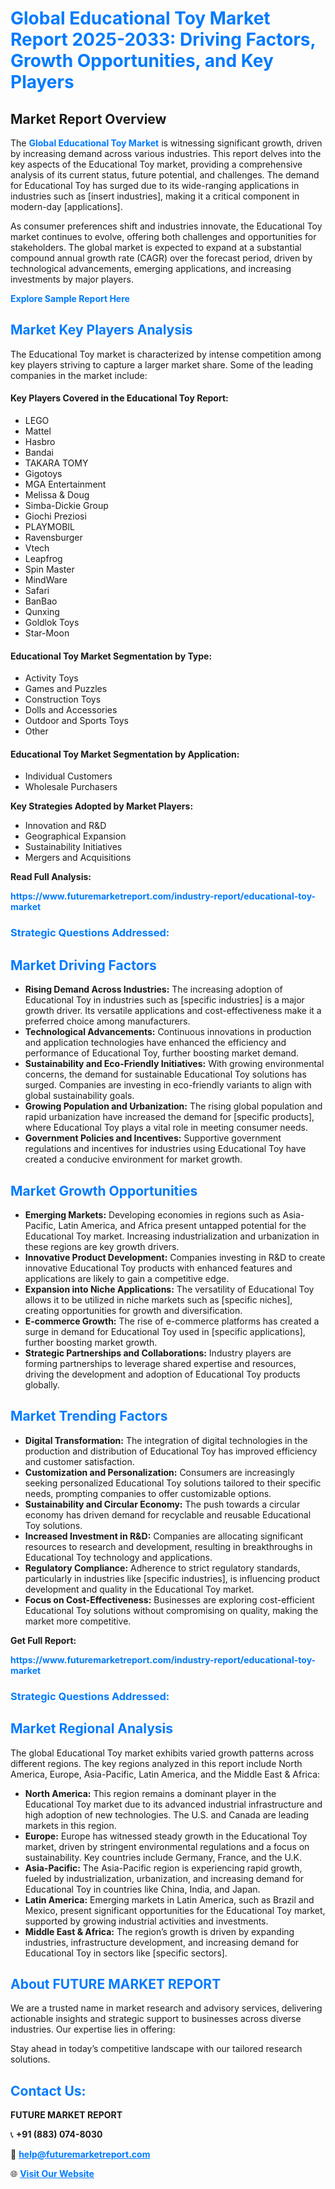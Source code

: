 <h1 style="color: #007BFF;">Global Educational Toy Market Report 2025-2033: Driving Factors, Growth Opportunities, and Key Players</h1>

<section id="overview">
<h2>Market Report Overview</h2>
<p>The <a href="https://www.futuremarketreport.com/industry-report/educational-toy-market" style="color: #007BFF; text-decoration: none;"><strong>Global Educational Toy Market</strong></a> is witnessing significant growth, driven by increasing demand across various industries. This report delves into the key aspects of the Educational Toy market, providing a comprehensive analysis of its current status, future potential, and challenges. The demand for Educational Toy has surged due to its wide-ranging applications in industries such as [insert industries], making it a critical component in modern-day [applications].</p>
<p>As consumer preferences shift and industries innovate, the Educational Toy market continues to evolve, offering both challenges and opportunities for stakeholders. The global market is expected to expand at a substantial compound annual growth rate (CAGR) over the forecast period, driven by technological advancements, emerging applications, and increasing investments by major players.</p>
</section>

<section id="overview">
<p><a href="https://www.futuremarketreport.com/request-sample/reportId=90234" style="color: #007BFF; text-decoration: none;"><strong>Explore Sample Report Here</strong></a></p>
</section>

<section id="key-players">
<h2 style="color: #007BFF;">Market Key Players Analysis</h2>
<p>The Educational Toy market is characterized by intense competition among key players striving to capture a larger market share. Some of the leading companies in the market include:</p>
<h4>Key Players Covered in the Educational Toy Report:</h4>
<ul><li>LEGO</li><li>Mattel</li><li>Hasbro</li><li>Bandai</li><li>TAKARA TOMY</li><li>Gigotoys</li><li>MGA Entertainment</li><li>Melissa &amp; Doug</li><li>Simba-Dickie Group</li><li>Giochi Preziosi</li><li>PLAYMOBIL</li><li>Ravensburger</li><li>Vtech</li><li>Leapfrog</li><li>Spin Master</li><li>MindWare</li><li>Safari</li><li>BanBao</li><li>Qunxing</li><li>Goldlok Toys</li><li>Star-Moon</li></ul>
<h4>Educational Toy Market Segmentation by Type:</h4>
<ul><li>Activity Toys</li><li>Games and Puzzles</li><li>Construction Toys</li><li>Dolls and Accessories</li><li>Outdoor and Sports Toys</li><li>Other</li></ul>

<h4>Educational Toy Market Segmentation by Application:</h4>
<ul><li>Individual Customers</li><li>Wholesale Purchasers</li></ul>
<p><strong>Key Strategies Adopted by Market Players:</strong></p>
<ul>
<li>Innovation and R&D</li>
<li>Geographical Expansion</li>
<li>Sustainability Initiatives</li>
<li>Mergers and Acquisitions</li>
</ul>
</section>

<section>
<p><strong>Read Full Analysis: </strong></p><a href="https://www.futuremarketreport.com/industry-report/educational-toy-market" style="color: #007BFF; text-decoration: none;"><strong>https://www.futuremarketreport.com/industry-report/educational-toy-market</strong></a>
<h3 style="color: #007BFF;">Strategic Questions Addressed:</h3>
</section>

<section id="driving-factors">
<h2 style="color: #007BFF;">Market Driving Factors</h2>
<ul>
<li><strong>Rising Demand Across Industries:</strong> The increasing adoption of Educational Toy in industries such as [specific industries] is a major growth driver. Its versatile applications and cost-effectiveness make it a preferred choice among manufacturers.</li>
<li><strong>Technological Advancements:</strong> Continuous innovations in production and application technologies have enhanced the efficiency and performance of Educational Toy, further boosting market demand.</li>
<li><strong>Sustainability and Eco-Friendly Initiatives:</strong> With growing environmental concerns, the demand for sustainable Educational Toy solutions has surged. Companies are investing in eco-friendly variants to align with global sustainability goals.</li>
<li><strong>Growing Population and Urbanization:</strong> The rising global population and rapid urbanization have increased the demand for [specific products], where Educational Toy plays a vital role in meeting consumer needs.</li>
<li><strong>Government Policies and Incentives:</strong> Supportive government regulations and incentives for industries using Educational Toy have created a conducive environment for market growth.</li>
</ul>
</section>

<section id="growth-opportunities">
<h2 style="color: #007BFF;">Market Growth Opportunities</h2>
<ul>
<li><strong>Emerging Markets:</strong> Developing economies in regions such as Asia-Pacific, Latin America, and Africa present untapped potential for the Educational Toy market. Increasing industrialization and urbanization in these regions are key growth drivers.</li>
<li><strong>Innovative Product Development:</strong> Companies investing in R&D to create innovative Educational Toy products with enhanced features and applications are likely to gain a competitive edge.</li>
<li><strong>Expansion into Niche Applications:</strong> The versatility of Educational Toy allows it to be utilized in niche markets such as [specific niches], creating opportunities for growth and diversification.</li>
<li><strong>E-commerce Growth:</strong> The rise of e-commerce platforms has created a surge in demand for Educational Toy used in [specific applications], further boosting market growth.</li>
<li><strong>Strategic Partnerships and Collaborations:</strong> Industry players are forming partnerships to leverage shared expertise and resources, driving the development and adoption of Educational Toy products globally.</li>
</ul>
</section>

<section id="trending-factors">
<h2 style="color: #007BFF;">Market Trending Factors</h2>
<ul>
<li><strong>Digital Transformation:</strong> The integration of digital technologies in the production and distribution of Educational Toy has improved efficiency and customer satisfaction.</li>
<li><strong>Customization and Personalization:</strong> Consumers are increasingly seeking personalized Educational Toy solutions tailored to their specific needs, prompting companies to offer customizable options.</li>
<li><strong>Sustainability and Circular Economy:</strong> The push towards a circular economy has driven demand for recyclable and reusable Educational Toy solutions.</li>
<li><strong>Increased Investment in R&D:</strong> Companies are allocating significant resources to research and development, resulting in breakthroughs in Educational Toy technology and applications.</li>
<li><strong>Regulatory Compliance:</strong> Adherence to strict regulatory standards, particularly in industries like [specific industries], is influencing product development and quality in the Educational Toy market.</li>
<li><strong>Focus on Cost-Effectiveness:</strong> Businesses are exploring cost-efficient Educational Toy solutions without compromising on quality, making the market more competitive.</li>
</ul>
</section>

<section>
<p><strong>Get Full Report: </strong></p><a href="https://www.futuremarketreport.com/industry-report/educational-toy-market" style="color: #007BFF; text-decoration: none;"><strong>https://www.futuremarketreport.com/industry-report/educational-toy-market</strong></a>
<h3 style="color: #007BFF;">Strategic Questions Addressed:</h3>
</section>


<section id="regional-analysis">
<h2 style="color: #007BFF;">Market Regional Analysis</h2>
<p>The global Educational Toy market exhibits varied growth patterns across different regions. The key regions analyzed in this report include North America, Europe, Asia-Pacific, Latin America, and the Middle East & Africa:</p>
<ul>
<li><strong>North America:</strong> This region remains a dominant player in the Educational Toy market due to its advanced industrial infrastructure and high adoption of new technologies. The U.S. and Canada are leading markets in this region.</li>
<li><strong>Europe:</strong> Europe has witnessed steady growth in the Educational Toy market, driven by stringent environmental regulations and a focus on sustainability. Key countries include Germany, France, and the U.K.</li>
<li><strong>Asia-Pacific:</strong> The Asia-Pacific region is experiencing rapid growth, fueled by industrialization, urbanization, and increasing demand for Educational Toy in countries like China, India, and Japan.</li>
<li><strong>Latin America:</strong> Emerging markets in Latin America, such as Brazil and Mexico, present significant opportunities for the Educational Toy market, supported by growing industrial activities and investments.</li>
<li><strong>Middle East & Africa:</strong> The region’s growth is driven by expanding industries, infrastructure development, and increasing demand for Educational Toy in sectors like [specific sectors].</li>
</ul>
</section>

<footer>
<h2 style="color: #007BFF;">About FUTURE MARKET REPORT</h2>
<p>We are a trusted name in market research and advisory services, delivering actionable insights and strategic support to businesses across diverse industries. Our expertise lies in offering:</p>

<p>Stay ahead in today’s competitive landscape with our tailored research solutions.</p>

<h2 style="color: #007BFF;">Contact Us:</h2>
<p><strong>FUTURE MARKET REPORT</strong></p>
<p>📞 <strong>+91 (883) 074-8030</strong></p>
<p>📧 <strong><a href="mailto:help@futuremarketreport.com" style="color: #007BFF;">help@futuremarketreport.com</a></strong></p>
<p>🌐 <strong><a href="https://www.futuremarketreport.com/" style="color: #007BFF;">Visit Our Website</a></strong></p>
</footer>